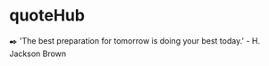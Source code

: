 # quoteHub
:black_nib: 'The best preparation for tomorrow is doing your best today.' - H. Jackson Brown
